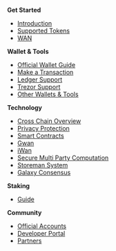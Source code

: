 **Get Started**

* [Introduction](README.md "Wanchain - Introduction")
* [Supported Tokens](get_started/supported-chains.md "Wanchain - Supported Chains")
* [WAN](get_started/wan.md "Wanchain - WAN Token")

**Wallet & Tools**

* [Official Wallet Guide](wallet_and_tools/wallet-install.md "Wanchain - Official Wallet Guide")
* [Make a Transaction](wallet_and_tools/wallet-transactions.md "Wanchain - Make a Transaction")
* [Ledger Support](wallet_and_tools/ledger.md "Wanchain - Ledger Support")
* [Trezor Support](wallet_and_tools/trezor.md "Wanchain - Trezor Support")
* [Other Wallets & Tools](wallet_and_tools/tools.md "Wanchain - Other Wallets and Tools")

**Technology**

* [Cross Chain Overview](technology/cross-chain.md "Wanchain - Cross Chain") 
* [Privacy Protection](technology/privacy.md "Wanchain - Privacy Protection") 
* [Smart Contracts](technology/smart-contracts.md "Wanchain - Smart Contracts")
* [Gwan](technology/gwan.md "Wanchain - Gwan")
* [iWan](technology/iwan.md "Wanchain - iWan")
* [Secure Multi Party Computation](technology/smpc.md "Wanchain - Secure Multi Party Computation")
* [Storeman System](technology/storeman.md "Wanchain - Storeman System")
* [Galaxy Consensus](technology/pos.md "Wanchain - Galaxy Consensus") 

**Staking**

* [Guide](staking/guide.md)

**Community**

* [Official Accounts](community/social.md "Wanchain - Official Accounts")
* [Developer Portal](community/dev.md "Wanchain - Developer Portal") 
* [Partners](community/partners.md "Wanchain - Partners")